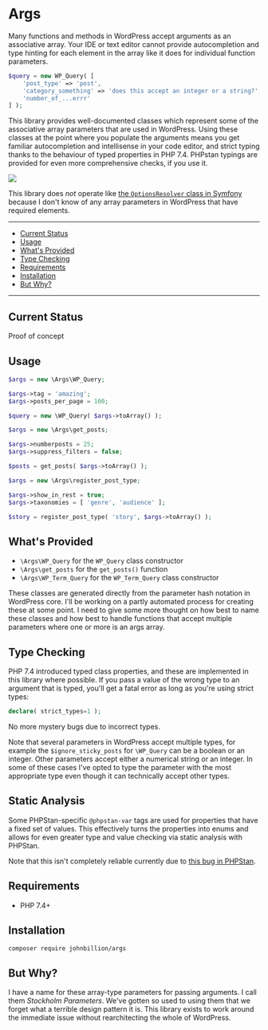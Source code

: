 # Args

Many functions and methods in WordPress accept arguments as an associative array. Your IDE or text editor cannot provide autocompletion and type hinting for each element in the array like it does for individual function parameters.

```php
$query = new WP_Query( [
	'post_type' => 'post',
	'category_something' => 'does this accept an integer or a string?',
	'number_of_...errr'
] );
```

This library provides well-documented classes which represent some of the associative array parameters that are used in WordPress. Using these classes at the point where you populate the arguments means you get familiar autocompletion and intellisense in your code editor, and strict typing thanks to the behaviour of typed properties in PHP 7.4. PHPstan typings are provided for even more comprehensive checks, if you use it.

![](assets/screenshot.png)

This library does _not_ operate like [the `OptionsResolver` class in Symfony](https://symfony.com/doc/current/components/options_resolver.html) because I don't know of any array parameters in WordPress that have required elements.

---

* [Current Status](#current-status)
* [Usage](#usage)
* [What's Provided](#whats-provided)
* [Type Checking](#type-checking)
* [Requirements](#requirements)
* [Installation](#installation)
* [But Why?](#but-why)

---

## Current Status

Proof of concept

## Usage

```php
$args = new \Args\WP_Query;

$args->tag = 'amazing';
$args->posts_per_page = 100;

$query = new \WP_Query( $args->toArray() );
```

```php
$args = new \Args\get_posts;

$args->numberposts = 25;
$args->suppress_filters = false;

$posts = get_posts( $args->toArray() );
```

```php
$args = new \Args\register_post_type;

$args->show_in_rest = true;
$args->taxonomies = [ 'genre', 'audience' ];

$story = register_post_type( 'story', $args->toArray() );
```

## What's Provided

* `\Args\WP_Query` for the `WP_Query` class constructor
* `\Args\get_posts` for the `get_posts()` function
* `\Args\WP_Term_Query` for the `WP_Term_Query` class constructor

These classes are generated directly from the parameter hash notation in WordPress core. I'll be working on a partly automated process for creating these at some point. I need to give some more thought on how best to name these classes and how best to handle functions that accept multiple parameters where one or more is an args array.

## Type Checking

PHP 7.4 introduced typed class properties, and these are implemented in this library where possible. If you pass a value of the wrong type to an argument that is typed, you'll get a fatal error as long as you're using strict types:

```php
declare( strict_types=1 );
```

No more mystery bugs due to incorrect types.

Note that several parameters in WordPress accept multiple types, for example the `$ignore_sticky_posts` for `\WP_Query` can be a boolean or an integer. Other parameters accept either a numerical string or an integer. In some of these cases I've opted to type the parameter with the most appropriate type even though it can technically accept other types.

## Static Analysis

Some PHPStan-specific `@phpstan-var` tags are used for properties that have a fixed set of values. This effectively turns the properties into enums and allows for even greater type and value checking via static analysis with PHPStan.

Note that this isn't completely reliable currently due to [this bug in PHPStan](https://github.com/phpstan/phpstan/issues/3555).

## Requirements

* PHP 7.4+

## Installation

```
composer require johnbillion/args
```

## But Why?

I have a name for these array-type parameters for passing arguments. I call them *Stockholm Parameters*. We've gotten so used to using them that we forget what a terrible design pattern it is. This library exists to work around the immediate issue without rearchitecting the whole of WordPress.
